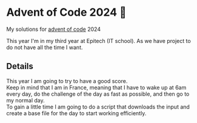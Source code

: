 # Advent of Code 2024 🎄

My solutions for [advent of code](https://adventofcode.com) 2024

This year I'm in my third year at Epitech (IT school). As we have project to do not have all the time I want.

## Details

This year I am going to try to have a good score. \
Keep in mind that I am in France, meaning that I have to wake up at 6am every day, do the challenge of the day as fast as possible, and then go to my normal day. \
To gain a little time I am going to do a script that downloads the input and create a base file for the day to start working efficiently.
